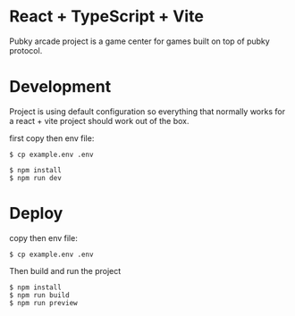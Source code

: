 # React + TypeScript + Vite

Pubky arcade project is a game center for games built on top of pubky protocol.

# Development
Project is using default configuration so everything that normally works for a react + vite project should work out of the box.

first copy then env file:

```
$ cp example.env .env
```

```
$ npm install
$ npm run dev
```

# Deploy
copy then env file:

```
$ cp example.env .env
```

Then build and run the project

```
$ npm install
$ npm run build
$ npm run preview
```